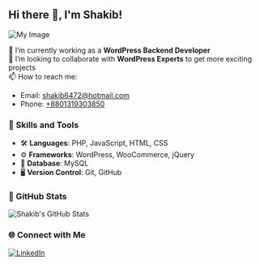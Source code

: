 ## Hi there 👋, I'm Shakib!  
![My Image](https://camo.githubusercontent.com/abc123def456)

🔭 I’m currently working as a **WordPress Backend Developer**  
👯 I’m looking to collaborate with **WordPress Experts** to get more exciting projects  
📫 How to reach me:  
  - Email: [shakib6472@hotmail.com](mailto:shakib6472@hotmail.com)  
  - Phone: [+8801319303850](tel:+8801319303850)

### 🌟 Skills and Tools
- 🛠 **Languages**: PHP, JavaScript, HTML, CSS
- ⚙️ **Frameworks**: WordPress, WooCommerce, jQuery
- 💾 **Database**: MySQL
- 🖥 **Version Control**: Git, GitHub

### 🚀 GitHub Stats 
![Shakib's GitHub Stats](https://github-readme-stats.vercel.app/api?username=shakib6472&show_icons=true&theme=radical) 

### 🌐 Connect with Me
[![LinkedIn](https://img.shields.io/badge/-LinkedIn-blue?style=flat-square&logo=linkedin)](https://www.linkedin.com/in/shakib6472s/)
